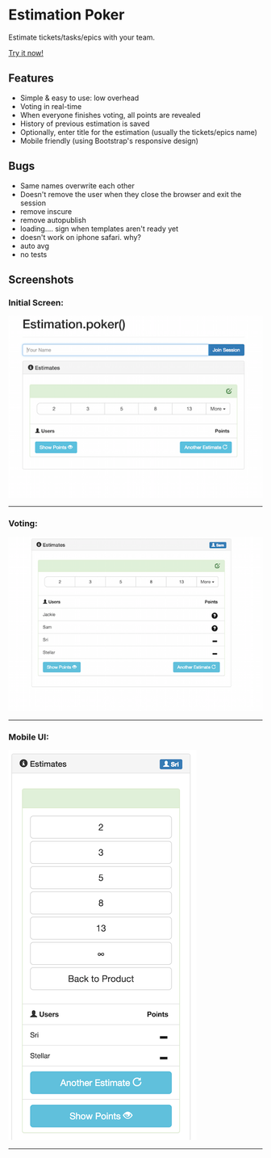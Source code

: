 Estimation Poker
================

Estimate tickets/tasks/epics with your team.

[Try it now!](http://estimation-poker.meteor.com)

Features
--------
- Simple & easy to use: low overhead
- Voting in real-time
- When everyone finishes voting, all points are revealed
- History of previous estimation is saved
- Optionally, enter title for the estimation (usually the tickets/epics name)
- Mobile friendly (using Bootstrap's responsive design)

Bugs
----
- Same names overwrite each other
- Doesn't remove the user when they close the browser and exit the session
- remove inscure
- remove autopublish
- loading.... sign when templates aren't ready yet
- doesn't work on iphone safari. why?
- auto avg
- no tests

Screenshots
-----------

### Initial Screen:

![Inital Screen](https://raw.githubusercontent.com/sri/estimation-poker/master/screenshots/initial.png?raw=true "Initial Screen")

---

### Voting:

![Voting](https://raw.githubusercontent.com/sri/estimation-poker/master/screenshots/voting.png?raw=true "Voting")

---

### Mobile UI:

![Mobile UI](https://raw.githubusercontent.com/sri/estimation-poker/master/screenshots/mobile.png?raw=true "Mobile UI")

---
